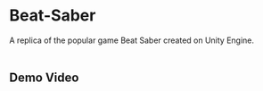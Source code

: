# Beat-Saber<br>
A replica of the popular game Beat Saber created on Unity Engine.<br>
<br>
## Demo Video<br>
